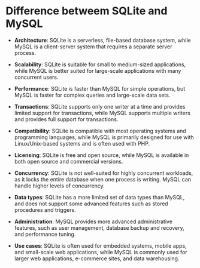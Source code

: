 # Difference betweem SQLite and MySQL

* **Architecture**: SQLite is a serverless, file-based database system, while MySQL is a client-server system that requires a separate server process.

* **Scalability**: SQLite is suitable for small to medium-sized applications, while MySQL is better suited for large-scale applications with many concurrent users.

* **Performance**: SQLite is faster than MySQL for simple operations, but MySQL is faster for complex queries and large-scale data sets.

* **Transactions**: SQLite supports only one writer at a time and provides limited support for transactions, while MySQL supports multiple writers and provides full support for transactions.

* **Compatibility**: SQLite is compatible with most operating systems and programming languages, while MySQL is primarily designed for use with Linux/Unix-based systems and is often used with PHP.

* **Licensing**: SQLite is free and open source, while MySQL is available in both open source and commercial versions.

* **Concurrency**: SQLite is not well-suited for highly concurrent workloads, as it locks the entire database when one process is writing. MySQL can handle higher levels of concurrency.

* **Data types**: SQLite has a more limited set of data types than MySQL, and does not support some advanced features such as stored procedures and triggers.

* **Administration**: MySQL provides more advanced administrative features, such as user management, database backup and recovery, and performance tuning.

* **Use cases**: SQLite is often used for embedded systems, mobile apps, and small-scale web applications, while MySQL is commonly used for larger web applications, e-commerce sites, and data warehousing.
